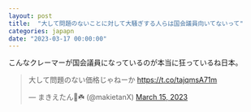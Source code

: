```yaml
---
layout: post
title:  "大して問題のないことに対して大騒ぎする人らは国会議員向いてないって"
categories: japapn
date: "2023-03-17 00:00:00"
---
```


こんなクレーマーが国会議員になっているのが本当に狂っているね日本。

<blockquote class="twitter-tweet tw-align-center"><p lang="ja" dir="ltr">大して問題のない価格じゃねーか <a href="https://t.co/tajqmsA71m">https://t.co/tajqmsA71m</a></p>&mdash; まきえたん🥦☘️ (@makietanX) <a href="https://twitter.com/makietanX/status/1635876646057304064?ref_src=twsrc%5Etfw">March 15, 2023</a></blockquote> <script async src="https://platform.twitter.com/widgets.js" charset="utf-8"></script>
